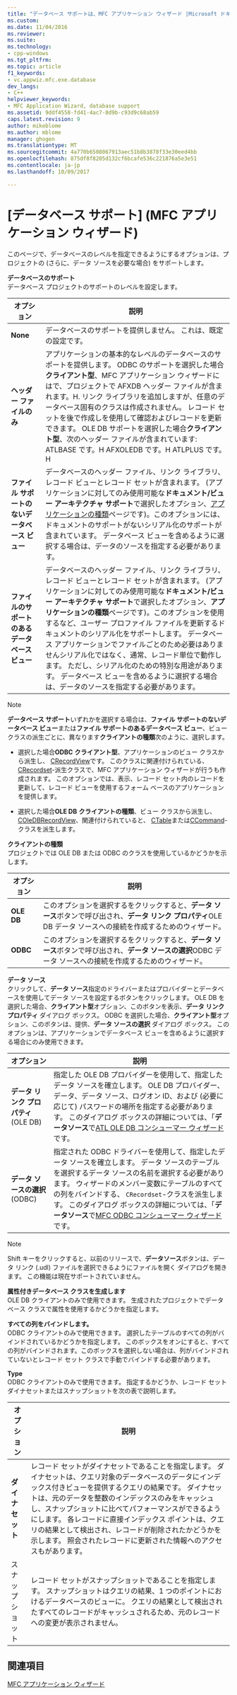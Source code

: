 ```yaml
---
title: "データベース サポートは、MFC アプリケーション ウィザード |Microsoft ドキュメント"
ms.custom: 
ms.date: 11/04/2016
ms.reviewer: 
ms.suite: 
ms.technology:
- cpp-windows
ms.tgt_pltfrm: 
ms.topic: article
f1_keywords:
- vc.appwiz.mfc.exe.database
dev_langs:
- C++
helpviewer_keywords:
- MFC Application Wizard, database support
ms.assetid: 9ddf4558-fd41-4ac7-8d9b-c93d9c68ab59
caps.latest.revision: 9
author: mikeblome
ms.author: mblome
manager: ghogen
ms.translationtype: MT
ms.sourcegitcommit: 4a770b6508067913aec51b8b3878f33e30eed4bb
ms.openlocfilehash: 875df8f8205d132cf6bcafe536c221876a5e3e51
ms.contentlocale: ja-jp
ms.lasthandoff: 10/09/2017

---
```

# <a name="database-support-mfc-application-wizard"></a>[データベース サポート] (MFC アプリケーション ウィザード)
このページで、データベースのレベルを指定できるようにするオプションは、プロジェクトの (さらに、データ ソースを必要な場合) をサポートします。  
  
 **データベースのサポート**  
 データベース プロジェクトのサポートのレベルを設定します。  
  
|オプション|説明|  
|------------|-----------------|  
|**None**|データベースのサポートを提供しません。 これは、既定の設定です。|  
|**ヘッダー ファイルのみ**|アプリケーションの基本的なレベルのデータベースのサポートを提供します。 ODBC のサポートを選択した場合**クライアント型**、MFC アプリケーション ウィザードにはで、プロジェクトで AFXDB ヘッダー ファイルが含まれます。H. リンク ライブラリを追加しますが、任意のデータベース固有のクラスは作成されません。 レコード セットを後で作成しを使用して確認およびレコードを更新できます。 OLE DB サポートを選択した場合**クライアント型**、次のヘッダー ファイルが含まれています: ATLBASE です。H AFXOLEDB です。H ATLPLUS です。H|  
|**ファイル サポートのないデータベース ビュー**|データベースのヘッダー ファイル、リンク ライブラリ、レコード ビューとレコード セットが含まれます。 (アプリケーションに対してのみ使用可能な**ドキュメント/ビュー アーキテクチャ サポート**で選択したオプション、[アプリケーションの種類](../../mfc/reference/application-type-mfc-application-wizard.md)ページです)。このオプションには、ドキュメントのサポートがないシリアル化のサポートが含まれています。 データベース ビューを含めるように選択する場合は、データのソースを指定する必要があります。|  
|**ファイルのサポートのあるデータベース ビュー**|データベースのヘッダー ファイル、リンク ライブラリ、レコード ビューとレコード セットが含まれます。 (アプリケーションに対してのみ使用可能な**ドキュメント/ビュー アーキテクチャ サポート**で選択したオプション、**アプリケーションの種類**ページです)。このオプションを使用するなど、ユーザー プロファイル ファイルを更新するドキュメントのシリアル化をサポートします。 データベース アプリケーションでファイルごとのため必要はありませんシリアル化ではなく、通常、レコード単位で動作します。 ただし、シリアル化のための特別な用途があります。 データベース ビューを含めるように選択する場合は、データのソースを指定する必要があります。|  
  
> [!NOTE]
>  **データベース サポート**いずれかを選択する場合は、**ファイル サポートのないデータベース ビュー**または**ファイル サポートのあるデータベース ビュー**、ビュー クラスの派生ごとに、異なります**クライアントの種類**次のように、選択します。  
  
-   選択した場合**ODBC** **クライアント型**、アプリケーションのビュー クラスから派生し、 [CRecordView](../../mfc/reference/crecordview-class.md)です。 このクラスに関連付けられている、 [CRecordset](../../mfc/reference/crecordset-class.md)-派生クラスで、MFC アプリケーション ウィザードが行うも作成されます。 このオプションでは、表示、レコード セット内のレコードを更新して、レコード ビューを使用するフォーム ベースのアプリケーションを提供します。  
  
-   選択した場合**OLE DB** **クライアントの種類**、ビュー クラスから派生し、 [COleDBRecordView](../../mfc/reference/coledbrecordview-class.md)、関連付けられていると、 [CTable](../../data/oledb/ctable-class.md)または[CCommand](../../data/oledb/ccommand-class.md)-クラスを派生します。  
  
 **クライアントの種類**  
 プロジェクトでは OLE DB または ODBC のクラスを使用しているかどうかを示します。  
  
|オプション|説明|  
|------------|-----------------|  
|**OLE DB**|このオプションを選択するをクリックすると、**データ ソース**ボタンで呼び出され、**データ リンク プロパティ**OLE DB データ ソースへの接続を作成するためのウィザード。|  
|**ODBC**|このオプションを選択するをクリックすると、**データ ソース**ボタンで呼び出され、**データ ソースの選択**ODBC データ ソースへの接続を作成するためのウィザード。|  
  
 **データ ソース**  
 クリックして、**データ ソース**指定のドライバーまたはプロバイダーとデータベースを使用してデータ ソースを設定するボタンをクリックします。 OLE DB を選択した場合、**クライアント型**オプション、このボタンを表示、**データ リンク プロパティ** ダイアログ ボックス。 ODBC を選択した場合、**クライアント型**オプション、このボタンは、提供、**データ ソースの選択** ダイアログ ボックス。 このオプションは、アプリケーションでデータベース ビューを含めるように選択する場合にのみ使用できます。  
  
|オプション|説明|  
|------------|-----------------|  
|**データ リンク プロパティ**(OLE DB)|指定した OLE DB プロバイダーを使用して、指定したデータ ソースを確立します。 OLE DB プロバイダー、データ、データ ソース、ログオン ID、および (必要に応じて) パスワードの場所を指定する必要があります。 このダイアログ ボックスの詳細については、「**データソース**で[ATL OLE DB コンシューマー ウィザード](../../atl/reference/atl-ole-db-consumer-wizard.md)です。|  
|**データ ソースの選択**(ODBC)|指定された ODBC ドライバーを使用して、指定したデータ ソースを確立します。 データ ソースのテーブルを選択するデータ ソースの名前を選択する必要があります。 ウィザードのメンバー変数にテーブルのすべての列をバインドする、 `CRecordset`-クラスを派生します。 このダイアログ ボックスの詳細については、「**データソース**で[MFC ODBC コンシューマー ウィザード](../../mfc/reference/mfc-odbc-consumer-wizard.md)です。|  
  
> [!NOTE]
>  Shift キーをクリックすると、以前のリリースで、**データソース**ボタンは、データ リンク (.udl) ファイルを選択できるようにファイルを開く ダイアログを開きます。 この機能は現在サポートされていません。  
  
 **属性付きデータベース クラスを生成します**  
 OLE DB クライアントのみで使用できます。 生成されたプロジェクトでデータベース クラスで属性を使用するかどうかを指定します。  
  
 **すべての列をバインドします。**  
 ODBC クライアントのみで使用できます。 選択したテーブルのすべての列がバインドされているかどうかを指定します。 このボックスをオンにすると、すべての列がバインドされます。このボックスを選択しない場合は、列がバインドされていないとレコード セット クラスで手動でバインドする必要があります。  
  
 **Type**  
 ODBC クライアントのみで使用できます。 指定するかどうか、レコード セット ダイナセットまたはスナップショットを次の表で説明します。  
  
|オプション|説明|  
|------------|-----------------|  
|**ダイナセット**|レコード セットがダイナセットであることを指定します。 ダイナセットは、クエリ対象のデータベースのデータにインデックス付きビューを提供するクエリの結果です。 ダイナセットは、元のデータを整数のインデックスのみをキャッシュし、スナップショットに比べてパフォーマンスができるようにします。 各レコードに直接インデックス ポイントは、クエリの結果として検出され、レコードが削除されたかどうかを示します。 照会されたレコードに更新された情報へのアクセスもがあります。|  
|スナップショット|レコード セットがスナップショットであることを指定します。 スナップショットはクエリの結果、1 つのポイントにおけるデータベースのビューに。 クエリの結果として検出されたすべてのレコードがキャッシュされるため、元のレコードへの変更が表示されません。|  
  
## <a name="see-also"></a>関連項目  
 [MFC アプリケーション ウィザード](../../mfc/reference/mfc-application-wizard.md)

